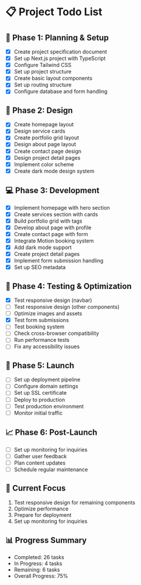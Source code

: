 # 📋 Project Todo List

## 🎯 Phase 1: Planning & Setup
- [x] Create project specification document
- [x] Set up Next.js project with TypeScript
- [x] Configure Tailwind CSS
- [x] Set up project structure
- [x] Create basic layout components
- [x] Set up routing structure
- [x] Configure database and form handling

## 🎨 Phase 2: Design
- [x] Create homepage layout
- [x] Design service cards
- [x] Create portfolio grid layout
- [x] Design about page layout
- [x] Create contact page design
- [x] Design project detail pages
- [x] Implement color scheme
- [x] Create dark mode design system

## 💻 Phase 3: Development
- [x] Implement homepage with hero section
- [x] Create services section with cards
- [x] Build portfolio grid with tags
- [x] Develop about page with profile
- [x] Create contact page with form
- [x] Integrate Motion booking system
- [x] Add dark mode support
- [x] Create project detail pages
- [x] Implement form submission handling
- [x] Set up SEO metadata

## 🧪 Phase 4: Testing & Optimization
- [x] Test responsive design (navbar)
- [ ] Test responsive design (other components)
- [ ] Optimize images and assets
- [x] Test form submissions
- [ ] Test booking system
- [ ] Check cross-browser compatibility
- [ ] Run performance tests
- [ ] Fix any accessibility issues

## 🚀 Phase 5: Launch
- [ ] Set up deployment pipeline
- [ ] Configure domain settings
- [ ] Set up SSL certificate
- [ ] Deploy to production
- [ ] Test production environment
- [ ] Monitor initial traffic

## 📈 Phase 6: Post-Launch
- [ ] Set up monitoring for inquiries
- [ ] Gather user feedback
- [ ] Plan content updates
- [ ] Schedule regular maintenance

## 🎯 Current Focus
1. Test responsive design for remaining components
2. Optimize performance
3. Prepare for deployment
4. Set up monitoring for inquiries

## 📊 Progress Summary
- Completed: 26 tasks
- In Progress: 4 tasks
- Remaining: 6 tasks
- Overall Progress: 75% 